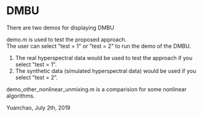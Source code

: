 # DMBU
There are two demos for displaying DMBU

demo.m is used to test the proposed approach.  
The user can select "test = 1" or "test = 2" to run the demo of the DMBU.
1) The real hyperspectral data would be used to test the approach if you select "test = 1".
2) The synthetic data (simulated hyperspectral data) would be used if you select "test = 2".

demo_other_nonlinear_unmixing.m is a comparision for some nonlinear algorithms.

Yuanchao, July 2th, 2019
